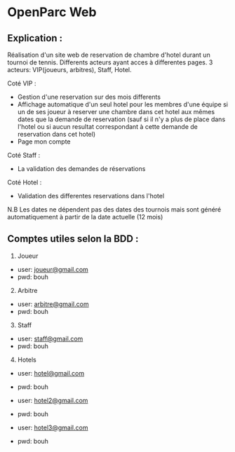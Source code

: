 # OpenParc Web


## Explication :

Réalisation d'un site web de reservation de chambre d'hotel durant un tournoi de tennis. Differents acteurs ayant acces à differentes pages. 3 acteurs: VIP(joueurs, arbitres), Staff, Hotel.

Coté VIP :
- Gestion d'une reservation sur des mois differents
- Affichage automatique d'un seul hotel pour les membres d'une équipe si un de ses joueur à reserver une chambre dans cet hotel aux mêmes dates que la demande de reservation (sauf si il n'y a plus de place dans l'hotel ou si aucun resultat correspondant à cette demande de reservation dans cet hotel)
- Page mon compte

Coté Staff :
- La validation des demandes de réservations

Coté Hotel :
- Validation des differentes reservations dans l'hotel

N.B Les dates ne dépendent pas des dates des tournois mais sont généré automatiquement à partir de la date actuelle (12 mois)


## Comptes utiles selon la BDD :

1. Joueur
- user: joueur@gmail.com
- pwd: bouh

2. Arbitre
- user: arbitre@gmail.com
- pwd: bouh

3. Staff
- user: staff@gmail.com
- pwd: bouh

4. Hotels
- user: hotel@gmail.com
- pwd: bouh

- user: hotel2@gmail.com
- pwd: bouh

- user: hotel3@gmail.com
- pwd: bouh
